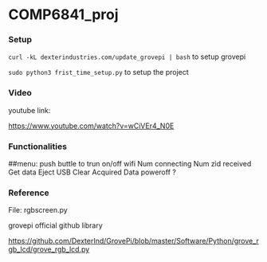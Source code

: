 # COMP6841_proj
### **Setup**

`
curl -kL dexterindustries.com/update_grovepi | bash
`
to setup grovepi

`
sudo python3 frist_time_setup.py
`
to setup the project

### **Video**
youtube link:

https://www.youtube.com/watch?v=wCiVEr4_N0E

### **Functionalities**
##menu:
  push buttle to trun on/off wifi
  Num connecting
  Num zid received
  Get data
  Eject USB
  Clear Acquired Data
  poweroff ?

### **Reference**

File: rgbscreen.py

grovepi official github library

https://github.com/DexterInd/GrovePi/blob/master/Software/Python/grove_rgb_lcd/grove_rgb_lcd.py
